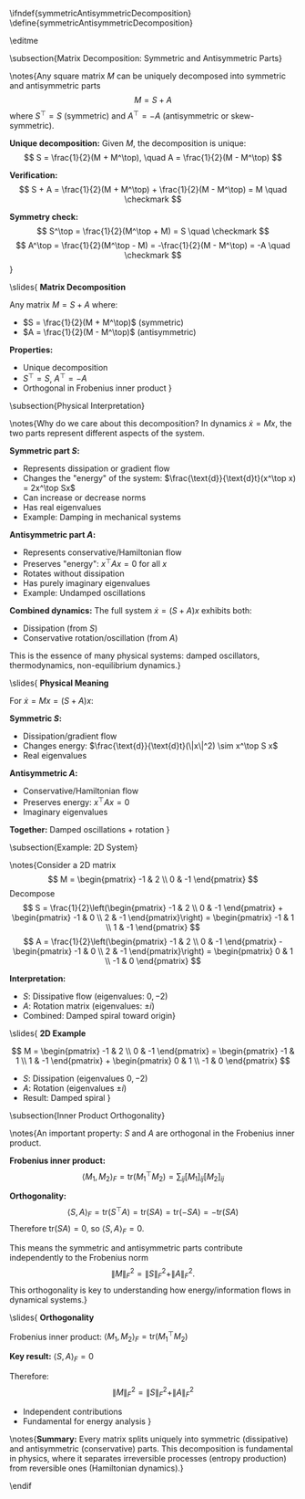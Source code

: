 \ifndef{symmetricAntisymmetricDecomposition}
\define{symmetricAntisymmetricDecomposition}

\editme

\subsection{Matrix Decomposition: Symmetric and Antisymmetric Parts}

\notes{Any square matrix $M$ can be uniquely decomposed into symmetric and antisymmetric parts
$$
M = S + A
$$
where $S^\top = S$ (symmetric) and $A^\top = -A$ (antisymmetric or skew-symmetric).

**Unique decomposition:** Given $M$, the decomposition is unique:
$$
S = \frac{1}{2}(M + M^\top), \quad A = \frac{1}{2}(M - M^\top)
$$

**Verification:** 
$$
S + A = \frac{1}{2}(M + M^\top) + \frac{1}{2}(M - M^\top) = M \quad \checkmark
$$

**Symmetry check:**
$$
S^\top = \frac{1}{2}(M^\top + M) = S \quad \checkmark
$$
$$
A^\top = \frac{1}{2}(M^\top - M) = -\frac{1}{2}(M - M^\top) = -A \quad \checkmark
$$
}

\slides{
**Matrix Decomposition**

Any matrix $M = S + A$ where:

* $S = \frac{1}{2}(M + M^\top)$ (symmetric)
* $A = \frac{1}{2}(M - M^\top)$ (antisymmetric)

**Properties:**

* Unique decomposition
* $S^\top = S$, $A^\top = -A$
* Orthogonal in Frobenius inner product
}

\subsection{Physical Interpretation}

\notes{Why do we care about this decomposition? In dynamics $\dot{x} = Mx$, the two parts represent different aspects of the system.

**Symmetric part $S$:**
- Represents dissipation or gradient flow
- Changes the "energy" of the system: $\frac{\text{d}}{\text{d}t}(x^\top x) = 2x^\top Sx$
- Can increase or decrease norms
- Has real eigenvalues
- Example: Damping in mechanical systems

**Antisymmetric part $A$:**
- Represents conservative/Hamiltonian flow
- Preserves "energy": $x^\top A x = 0$ for all $x$
- Rotates without dissipation
- Has purely imaginary eigenvalues
- Example: Undamped oscillations

**Combined dynamics:**
The full system $\dot{x} = (S + A)x$ exhibits both:
- Dissipation (from $S$)
- Conservative rotation/oscillation (from $A$)

This is the essence of many physical systems: damped oscillators, thermodynamics, non-equilibrium dynamics.}

\slides{
**Physical Meaning**

For $\dot{x} = Mx = (S+A)x$:

**Symmetric $S$:**
* Dissipation/gradient flow
* Changes energy: $\frac{\text{d}}{\text{d}t}(\|x\|^2) \sim x^\top S x$
* Real eigenvalues

**Antisymmetric $A$:**
* Conservative/Hamiltonian flow
* Preserves energy: $x^\top A x = 0$
* Imaginary eigenvalues

**Together:** Damped oscillations + rotation
}

\subsection{Example: 2D System}

\notes{Consider a 2D matrix
$$
M = \begin{pmatrix} -1 & 2 \\ 0 & -1 \end{pmatrix}
$$
Decompose
$$
S = \frac{1}{2}\left(\begin{pmatrix} -1 & 2 \\ 0 & -1 \end{pmatrix} + \begin{pmatrix} -1 & 0 \\ 2 & -1 \end{pmatrix}\right) = \begin{pmatrix} -1 & 1 \\ 1 & -1 \end{pmatrix}
$$
$$
A = \frac{1}{2}\left(\begin{pmatrix} -1 & 2 \\ 0 & -1 \end{pmatrix} - \begin{pmatrix} -1 & 0 \\ 2 & -1 \end{pmatrix}\right) = \begin{pmatrix} 0 & 1 \\ -1 & 0 \end{pmatrix}
$$

**Interpretation:**
- $S$: Dissipative flow (eigenvalues: $0, -2$)
- $A$: Rotation matrix (eigenvalues: $\pm i$)
- Combined: Damped spiral toward origin}

\slides{
**2D Example**

$$
M = \begin{pmatrix} -1 & 2 \\ 0 & -1 \end{pmatrix} = \begin{pmatrix} -1 & 1 \\ 1 & -1 \end{pmatrix} + \begin{pmatrix} 0 & 1 \\ -1 & 0 \end{pmatrix}
$$

* $S$: Dissipation (eigenvalues $0, -2$)
* $A$: Rotation (eigenvalues $\pm i$)
* Result: Damped spiral
}

\subsection{Inner Product Orthogonality}

\notes{An important property: $S$ and $A$ are orthogonal in the Frobenius inner product.

**Frobenius inner product:**
$$
\langle M_1, M_2 \rangle_F = \text{tr}(M_1^\top M_2) = \sum_{ij} [M_1]_{ij} [M_2]_{ij}
$$

**Orthogonality:**
$$
\langle S, A \rangle_F = \text{tr}(S^\top A) = \text{tr}(SA) = \text{tr}(-SA) = -\text{tr}(SA)
$$
Therefore $\text{tr}(SA) = 0$, so $\langle S, A \rangle_F = 0$.

This means the symmetric and antisymmetric parts contribute independently to the Frobenius norm
$$
\|M\|_F^2 = \|S\|_F^2 + \|A\|_F^2.
$$
This orthogonality is key to understanding how energy/information flows in dynamical systems.}

\slides{
**Orthogonality**

Frobenius inner product: $\langle M_1, M_2 \rangle_F = \text{tr}(M_1^\top M_2)$

**Key result:** $\langle S, A \rangle_F = 0$

Therefore:
$$
\|M\|_F^2 = \|S\|_F^2 + \|A\|_F^2
$$

* Independent contributions
* Fundamental for energy analysis
}

\notes{**Summary:** Every matrix splits uniquely into symmetric (dissipative) and antisymmetric (conservative) parts. This decomposition is fundamental in physics, where it separates irreversible processes (entropy production) from reversible ones (Hamiltonian dynamics).}

\endif


